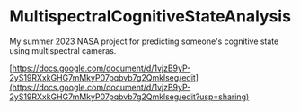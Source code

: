# MultispectralCognitiveStateAnalysis
My summer 2023 NASA project for predicting someone's cognitive state using multispectral cameras.

[https://docs.google.com/document/d/1vjzB9yP-2yS19RXxkGHG7mMkyP07pqbvb7g2Qmklseg/edit](https://docs.google.com/document/d/1vjzB9yP-2yS19RXxkGHG7mMkyP07pqbvb7g2Qmklseg/edit?usp=sharing)
